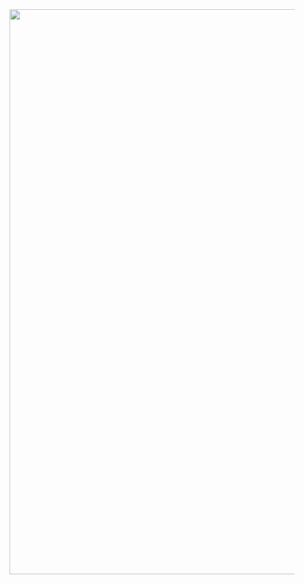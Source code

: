 <a href="https://github.com/devxb/gitanimals">
<img
  src="https://render.gitanimals.org/farms/eldoradodo"
  width="1200"
  height="1000"
/>
</a>
